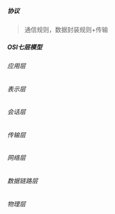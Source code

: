 ##### 协议
> 通信规则，数据封装规则+传输
##### OSI七层模型
###### 应用层
###### 表示层
###### 会话层
###### 传输层
###### 网络层
###### 数据链路层
###### 物理层